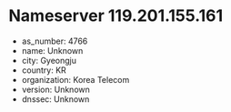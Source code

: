 # Nameserver 119.201.155.161

* as_number: 4766
* name: Unknown
* city: Gyeongju
* country: KR
* organization: Korea Telecom
* version: Unknown
* dnssec: Unknown
